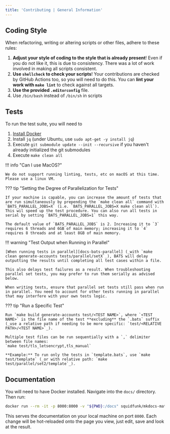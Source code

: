 ```yaml
---
title: 'Contributing | General Information'
---
```


## Coding Style

When refactoring, writing or altering scripts or other files, adhere to these rules:

1. **Adjust your style of coding to the style that is already present**! Even if you do not like it, this is due to consistency. There was a lot of work involved in making all scripts consistent.
2. **Use `shellcheck` to check your scripts**! Your contributions are checked by GitHub Actions too, so you will need to do this. You can **lint your work with `make lint`** to check against all targets.
3. **Use the provided `.editorconfig`** file.
4. Use `/bin/bash` instead of `/bin/sh` in scripts

## Tests

To run the test suite, you will need to

1. [Install Docker][get-docker]
2. Install `jq` (under Ubuntu, use `sudo apt-get -y install jq`)
3. Execute `git submodule update --init --recursive` if you haven't already initialized the git submodules
4. Execute `make clean all`

!!! info "Can I use MacOS?"

    We do not support running linting, tests, etc on macOS at this time. Please use a linux VM.

??? tip "Setting the Degree of Parallelization for Tests"

    If your machine is capable, you can increase the amount of tests that are run simultaneously by prepending the `make clean all` command with `BATS_PARALLEL_JOBS=X` (i.e. `BATS_PARALLEL_JOBS=X make clean all`). This wil speed up the test procedure. You can also run all tests in serial by setting `BATS_PARALLEL_JOBS=1` this way.

    The default value of `BATS_PARALLEL_JOBS` is 2. Increasing it to `3` requires 6 threads and 6GB of main memory; increasing it to `4` requires 8 threads and at least 8GB of main memory.

!!! warning "Test Output when Running in Parallel"

    [When running tests in parallel][docs-bats-parallel] (_with `make clean generate-accounts tests/parallel/setX`_), BATS will delay outputting the results until completing all test cases within a file.

    This also delays test failures as a result. When troubleshooting parallel set tests, you may prefer to run them serially as advised below.

    When writing tests, ensure that parallel set tests still pass when run in parallel. You need to account for other tests running in parallel that may interfere with your own tests logic.

??? tip "Run a Specific Test"

    Run `make build generate-accounts test/<TEST NAME>`, where `<TEST NAME>` is the file name of the test **excluding** the `.bats` suffix (_use a relative path if needing to be more specific: `test/<RELATIVE PATH>/<TEST NAME>`_).

    Multiple test files can be run sequentially with a `,` delimiter between file names:
    `make test/tls_letsencrypt,tls_manual`

    **Example:** To run only the tests in `template.bats`, use `make test/template` (_or with relative path: `make test/parallel/set2/template`_).

## Documentation

You will need to have Docker installed. Navigate into the `docs/` directory. Then run:

```sh
docker run --rm -it -p 8000:8000 -v "${PWD}:/docs" squidfunk/mkdocs-material
```

This serves the documentation on your local machine on port `8000`. Each change will be hot-reloaded onto the page you view, just edit, save and look at the result.

[get-docker]: https://docs.docker.com/get-docker/
[docs-bats-parallel]: https://bats-core.readthedocs.io/en/v1.8.2/usage.html#parallel-execution
